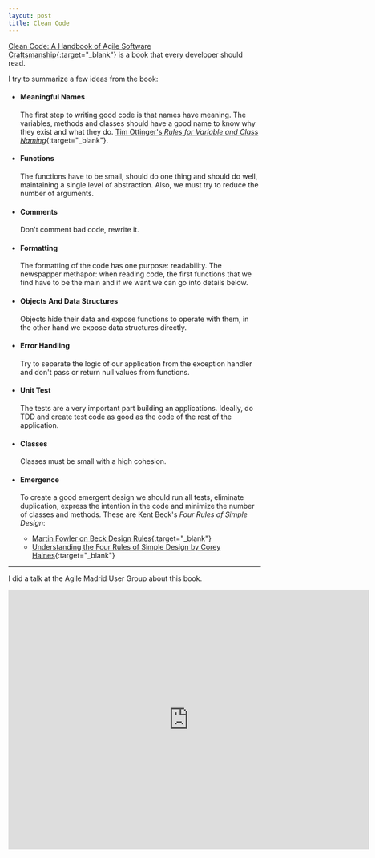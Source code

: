 ```yaml
---
layout: post
title: Clean Code
---
```


[Clean Code: A Handbook of Agile Software Craftsmanship][1]{:target="_blank"}
is a book that every developer should read.

I try to summarize a few ideas from the book:

- #### Meaningful Names

    The first step to writing good code is that names have meaning. The
    variables, methods and classes should have a good name to know why they
    exist and what they do. [Tim Ottinger's *Rules for Variable and Class Naming*][4]{:target="_blank"}.

- #### Functions

    The functions have to be small, should do one thing and should do well,
    maintaining a single level of abstraction. Also, we must try to reduce the
    number of arguments.

- #### Comments

    Don't comment bad code, rewrite it.

- #### Formatting

    The formatting of the code has one purpose: readability. The newspapper methapor:
    when reading code, the first functions that we find have to
    be the main and if we want we can go into details below.

- #### Objects And Data Structures

    Objects hide their data and expose functions to operate with them, in the
    other hand we expose data structures directly.

- #### Error Handling

    Try to separate the logic of our application from the exception handler and
    don't pass or return null values from functions.

- #### Unit Test

    The tests are a very important part building an applications. Ideally, do TDD
    and create test code as good as the code of the rest of the application.

- #### Classes

    Classes must be small with a high cohesion.

- #### Emergence

    To create a good emergent design we should run all tests, eliminate duplication,
    express the intention in the code and minimize the number of classes and methods.
    These are Kent Beck's *Four Rules of Simple Design*:
    - [Martin Fowler on Beck Design Rules][2]{:target="_blank"}
    - [Understanding the Four Rules of Simple Design by Corey Haines][3]{:target="_blank"}

---

I did a talk at the Agile Madrid User Group about this book.

<iframe src="https://www.slideshare.net/slideshow/embed_code/8036914" width="720"
height="519" frameborder="0" marginwidth="0" marginheight="0"
scrolling="no" allowfullscreen></iframe>


[1]: https://www.pearson.com/us/higher-education/program/Martin-Clean-Code-A-Handbook-of-Agile-Software-Craftsmanship/PGM63937.html
[2]: https://martinfowler.com/bliki/BeckDesignRules.html
[3]: https://leanpub.com/4rulesofsimpledesign
[4]: http://www.maultech.com/chrislott/resources/cstyle/ottinger-naming.html
